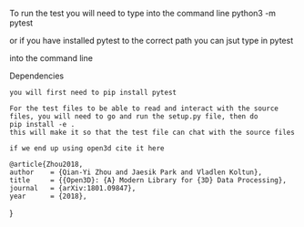 To run the test you will need to type into the command line 
python3 -m pytest

or if you have installed pytest to the correct path you can jsut type in 
pytest

into the command line



Dependencies

    you will first need to pip install pytest

    For the test files to be able to read and interact with the source files, you will need to go and run the setup.py file, then do 
    pip install -e . 
    this will make it so that the test file can chat with the source files

    if we end up using open3d cite it here

    @article{Zhou2018,
    author    = {Qian-Yi Zhou and Jaesik Park and Vladlen Koltun},
    title     = {{Open3D}: {A} Modern Library for {3D} Data Processing},
    journal   = {arXiv:1801.09847},
    year      = {2018},
}